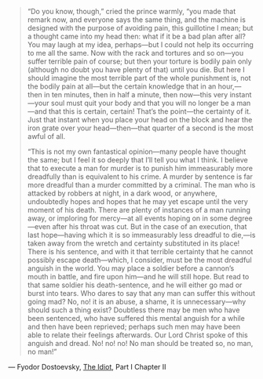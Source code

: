 > “Do you know, though,” cried the prince warmly, “you made that remark now, and
> everyone says the same thing, and the machine is designed with the purpose of
> avoiding pain, this guillotine I mean; but a thought came into my head then:
> what if it be a bad plan after all? You may laugh at my idea, perhaps—but I
> could not help its occurring to me all the same. Now with the rack and tortures
> and so on—you suffer terrible pain of course; but then your torture is bodily
> pain only (although no doubt you have plenty of that) until you die. But here I
> should imagine the most terrible part of the whole punishment is, not the
> bodily pain at all—but the certain knowledge that in an hour,—then in ten
> minutes, then in half a minute, then now—this very instant—your soul must quit
> your body and that you will no longer be a man—and that this is certain,
> certain! That’s the point—the certainty of it. Just that instant when you place
> your head on the block and hear the iron grate over your head—then—that quarter
> of a second is the most awful of all.
>
> “This is not my own fantastical opinion—many people have thought the same; but
> I feel it so deeply that I’ll tell you what I think. I believe that to execute
> a man for murder is to punish him immeasurably more dreadfully than is
> equivalent to his crime. A murder by sentence is far more dreadful than a
> murder committed by a criminal. The man who is attacked by robbers at night, in
> a dark wood, or anywhere, undoubtedly hopes and hopes that he may yet escape
> until the very moment of his death. There are plenty of instances of a man
> running away, or imploring for mercy—at all events hoping on in some
> degree—even after his throat was cut. But in the case of an execution, that
> last hope—having which it is so immeasurably less dreadful to die,—is taken
> away from the wretch and certainty substituted in its place! There is his
> sentence, and with it that terrible certainty that he cannot possibly escape
> death—which, I consider, must be the most dreadful anguish in the world. You
> may place a soldier before a cannon’s mouth in battle, and fire upon him—and he
> will still hope. But read to that same soldier his death-sentence, and he will
> either go mad or burst into tears. Who dares to say that any man can suffer
> this without going mad? No, no! it is an abuse, a shame, it is unnecessary—why
> should such a thing exist? Doubtless there may be men who have been sentenced,
> who have suffered this mental anguish for a while and then have been reprieved;
> perhaps such men may have been able to relate their feelings afterwards. Our
> Lord Christ spoke of this anguish and dread. No! no! no! No man should be
> treated so, no man, no man!” 

— Fyodor Dostoevsky, [The
Idiot](http://www.gutenberg.org/files/2638/2638-h/2638-h.htm), Part I Chapter II
